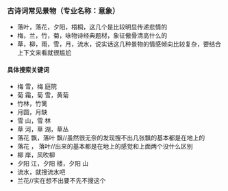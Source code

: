 ### 古诗词常见景物（专业名称：意象）
- 落叶，落花，夕阳，梧桐，这几个是比较明显传递悲情的
- 梅，兰，竹，菊，咏物诗经典题材，象征傲骨清高什么的
- 草，柳，雨，雪，月，流水，说实话这几种景物的情感倾向比较复杂，要结合上下文来看就很尴尬
#### 具体搜索关键词
- 梅 雪，梅 庭院
- 菊 霜，菊 雪，黄菊
- 竹林，竹篱
- 月圆，月缺
- 雪 山，雪 林
- 草 河，草 湖，草丛
- 落花 飘，落叶 飘//虽然很无奈的发现搜不出几张飘的基本都是在地上的
- 落花 ， 落叶//出来的基本都是在地上的感觉和上面两个没什么区别
- 柳 岸，风吹柳
- 夕阳 江，夕阳 楼，夕阳 山
- 流水，就搜流水吧
- 兰花//实在想不出要不先不搜这个
